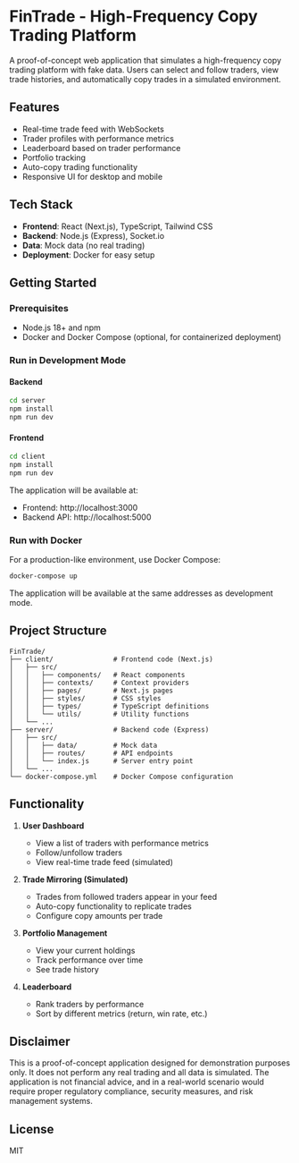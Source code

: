 # FinTrade - High-Frequency Copy Trading Platform

A proof-of-concept web application that simulates a high-frequency copy trading platform with fake data. Users can select and follow traders, view trade histories, and automatically copy trades in a simulated environment.

## Features

- Real-time trade feed with WebSockets
- Trader profiles with performance metrics
- Leaderboard based on trader performance
- Portfolio tracking
- Auto-copy trading functionality
- Responsive UI for desktop and mobile

## Tech Stack

- **Frontend**: React (Next.js), TypeScript, Tailwind CSS
- **Backend**: Node.js (Express), Socket.io
- **Data**: Mock data (no real trading)
- **Deployment**: Docker for easy setup

## Getting Started

### Prerequisites

- Node.js 18+ and npm
- Docker and Docker Compose (optional, for containerized deployment)

### Run in Development Mode

#### Backend

```bash
cd server
npm install
npm run dev
```

#### Frontend

```bash
cd client
npm install
npm run dev
```

The application will be available at:
- Frontend: http://localhost:3000
- Backend API: http://localhost:5000

### Run with Docker

For a production-like environment, use Docker Compose:

```bash
docker-compose up
```

The application will be available at the same addresses as development mode.

## Project Structure

```
FinTrade/
├── client/               # Frontend code (Next.js)
│   ├── src/
│   │   ├── components/   # React components
│   │   ├── contexts/     # Context providers
│   │   ├── pages/        # Next.js pages
│   │   ├── styles/       # CSS styles
│   │   ├── types/        # TypeScript definitions
│   │   └── utils/        # Utility functions
│   └── ...
├── server/               # Backend code (Express)
│   ├── src/
│   │   ├── data/         # Mock data
│   │   ├── routes/       # API endpoints
│   │   └── index.js      # Server entry point
│   └── ...
└── docker-compose.yml    # Docker Compose configuration
```

## Functionality

1. **User Dashboard**
   - View a list of traders with performance metrics
   - Follow/unfollow traders
   - View real-time trade feed (simulated)

2. **Trade Mirroring (Simulated)**
   - Trades from followed traders appear in your feed
   - Auto-copy functionality to replicate trades
   - Configure copy amounts per trade

3. **Portfolio Management**
   - View your current holdings
   - Track performance over time
   - See trade history

4. **Leaderboard**
   - Rank traders by performance
   - Sort by different metrics (return, win rate, etc.)

## Disclaimer

This is a proof-of-concept application designed for demonstration purposes only. It does not perform any real trading and all data is simulated. The application is not financial advice, and in a real-world scenario would require proper regulatory compliance, security measures, and risk management systems.

## License

MIT